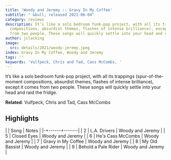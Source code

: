 ```yaml
---
title: 'Woody and Jeremy :: Gravy In My Coffee'
subtitle: " &bull; released 2021-06-04"
category: reviews
description: It’s like a solo bedroom funk-pop project, with all its trappings (spur-of-the-moment
  compositions, absurdist themes, flashes of intense brilliance), except it comes
  from two people. These songs will quickly settle into your head and raid the fridge.
author: jclacking
image:
  src: details/2021/woody-jeremy.jpeg
index: Gravy In My Coffee, Woody and Jeremy
tags: ''
keywords: 'Vulfpeck, Chris and Tad, Cass McCombs, '
---
```

It’s like a solo bedroom funk-pop project, with all its trappings (spur-of-the-moment compositions, absurdist themes, flashes of intense brilliance), except it comes from two people. These songs will quickly settle into your head and raid the fridge.<!--more-->

**Related**: Vulfpeck, Chris and Tad, Cass McCombs

## Highlights

| | Song | Notes |
|-+------+-------|
| 2 | L.A. Drivers | Woody and Jeremy |
| 5 | Closed Eyes | Woody and Jeremy |
| 6 | He's Cass McCombs | Woody and Jeremy |
| 7 | Gravy in My Coffee | Woody and Jeremy |
| 8 | My Old Bassist | Woody and Jeremy |
| 9 | Behold a Pale Rider | Woody and Jeremy |

